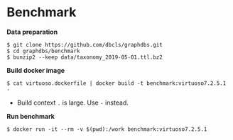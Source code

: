 # Benchmark

**Data preparation**
```
$ git clone https://github.com/dbcls/graphdbs.git
$ cd graphdbs/benchmark
$ bunzip2 --keep data/taxonomy_2019-05-01.ttl.bz2
```
**Build docker image**
```
$ cat virtuoso.dockerfile | docker build -t benchmark:virtuoso7.2.5.1 -
```
* Build context `.` is large. Use `-` instead.

**Run benchmark**
```
$ docker run -it --rm -v $(pwd):/work benchmark:virtuoso7.2.5.1
```
